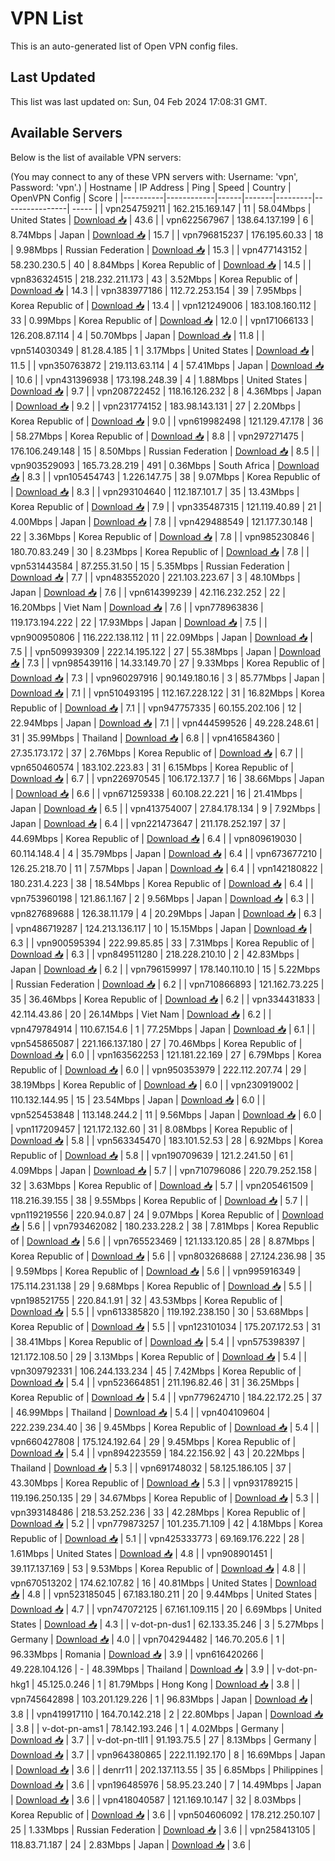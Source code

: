 # VPN List

This is an auto-generated list of Open VPN config files.

## Last Updated

This list was last updated on: Sun, 04 Feb 2024 17:08:31 GMT.

## Available Servers

Below is the list of available VPN servers:

(You may connect to any of these VPN servers with: Username: 'vpn', Password: 'vpn'.)
| Hostname | IP Address | Ping | Speed | Country | OpenVPN Config | Score |
|----------|------------|------|-------|---------|----------------| ----- |
| vpn254759211 | 162.215.169.147 | 11 | 58.04Mbps | United States | [Download 📥](./configs/server_0_US.ovpn) | 43.6 |
| vpn622567967 | 138.64.137.199 | 6 | 8.74Mbps | Japan | [Download 📥](./configs/server_1_JP.ovpn) | 15.7 |
| vpn796815237 | 176.195.60.33 | 18 | 9.98Mbps | Russian Federation | [Download 📥](./configs/server_2_RU.ovpn) | 15.3 |
| vpn477143152 | 58.230.230.5 | 40 | 8.84Mbps | Korea Republic of | [Download 📥](./configs/server_3_KR.ovpn) | 14.5 |
| vpn836324515 | 218.232.211.173 | 43 | 3.52Mbps | Korea Republic of | [Download 📥](./configs/server_4_KR.ovpn) | 14.3 |
| vpn383977186 | 112.72.253.154 | 39 | 7.95Mbps | Korea Republic of | [Download 📥](./configs/server_5_KR.ovpn) | 13.4 |
| vpn121249006 | 183.108.160.112 | 33 | 0.99Mbps | Korea Republic of | [Download 📥](./configs/server_6_KR.ovpn) | 12.0 |
| vpn171066133 | 126.208.87.114 | 4 | 50.70Mbps | Japan | [Download 📥](./configs/server_7_JP.ovpn) | 11.8 |
| vpn514030349 | 81.28.4.185 | 1 | 3.17Mbps | United States | [Download 📥](./configs/server_8_US.ovpn) | 11.5 |
| vpn350763872 | 219.113.63.114 | 4 | 57.41Mbps | Japan | [Download 📥](./configs/server_9_JP.ovpn) | 10.6 |
| vpn431396938 | 173.198.248.39 | 4 | 1.88Mbps | United States | [Download 📥](./configs/server_10_US.ovpn) | 9.7 |
| vpn208722452 | 118.16.126.232 | 8 | 4.36Mbps | Japan | [Download 📥](./configs/server_11_JP.ovpn) | 9.2 |
| vpn231774152 | 183.98.143.131 | 27 | 2.20Mbps | Korea Republic of | [Download 📥](./configs/server_12_KR.ovpn) | 9.0 |
| vpn619982498 | 121.129.47.178 | 36 | 58.27Mbps | Korea Republic of | [Download 📥](./configs/server_13_KR.ovpn) | 8.8 |
| vpn297271475 | 176.106.249.148 | 15 | 8.50Mbps | Russian Federation | [Download 📥](./configs/server_14_RU.ovpn) | 8.5 |
| vpn903529093 | 165.73.28.219 | 491 | 0.36Mbps | South Africa | [Download 📥](./configs/server_15_ZA.ovpn) | 8.3 |
| vpn105454743 | 1.226.147.75 | 38 | 9.07Mbps | Korea Republic of | [Download 📥](./configs/server_16_KR.ovpn) | 8.3 |
| vpn293104640 | 112.187.101.7 | 35 | 13.43Mbps | Korea Republic of | [Download 📥](./configs/server_17_KR.ovpn) | 7.9 |
| vpn335487315 | 121.119.40.89 | 21 | 4.00Mbps | Japan | [Download 📥](./configs/server_18_JP.ovpn) | 7.8 |
| vpn429488549 | 121.177.30.148 | 22 | 3.36Mbps | Korea Republic of | [Download 📥](./configs/server_19_KR.ovpn) | 7.8 |
| vpn985230846 | 180.70.83.249 | 30 | 8.23Mbps | Korea Republic of | [Download 📥](./configs/server_20_KR.ovpn) | 7.8 |
| vpn531443584 | 87.255.31.50 | 15 | 5.35Mbps | Russian Federation | [Download 📥](./configs/server_21_RU.ovpn) | 7.7 |
| vpn483552020 | 221.103.223.67 | 3 | 48.10Mbps | Japan | [Download 📥](./configs/server_22_JP.ovpn) | 7.6 |
| vpn614399239 | 42.116.232.252 | 22 | 16.20Mbps | Viet Nam | [Download 📥](./configs/server_23_VN.ovpn) | 7.6 |
| vpn778963836 | 119.173.194.222 | 22 | 17.93Mbps | Japan | [Download 📥](./configs/server_24_JP.ovpn) | 7.5 |
| vpn900950806 | 116.222.138.112 | 11 | 22.09Mbps | Japan | [Download 📥](./configs/server_25_JP.ovpn) | 7.5 |
| vpn509939309 | 222.14.195.122 | 27 | 55.38Mbps | Japan | [Download 📥](./configs/server_26_JP.ovpn) | 7.3 |
| vpn985439116 | 14.33.149.70 | 27 | 9.33Mbps | Korea Republic of | [Download 📥](./configs/server_27_KR.ovpn) | 7.3 |
| vpn960297916 | 90.149.180.16 | 3 | 85.77Mbps | Japan | [Download 📥](./configs/server_28_JP.ovpn) | 7.1 |
| vpn510493195 | 112.167.228.122 | 31 | 16.82Mbps | Korea Republic of | [Download 📥](./configs/server_29_KR.ovpn) | 7.1 |
| vpn947757335 | 60.155.202.106 | 12 | 22.94Mbps | Japan | [Download 📥](./configs/server_30_JP.ovpn) | 7.1 |
| vpn444599526 | 49.228.248.61 | 31 | 35.99Mbps | Thailand | [Download 📥](./configs/server_31_TH.ovpn) | 6.8 |
| vpn416584360 | 27.35.173.172 | 37 | 2.76Mbps | Korea Republic of | [Download 📥](./configs/server_32_KR.ovpn) | 6.7 |
| vpn650460574 | 183.102.223.83 | 31 | 6.15Mbps | Korea Republic of | [Download 📥](./configs/server_33_KR.ovpn) | 6.7 |
| vpn226970545 | 106.172.137.7 | 16 | 38.66Mbps | Japan | [Download 📥](./configs/server_34_JP.ovpn) | 6.6 |
| vpn671259338 | 60.108.22.221 | 16 | 21.41Mbps | Japan | [Download 📥](./configs/server_35_JP.ovpn) | 6.5 |
| vpn413754007 | 27.84.178.134 | 9 | 7.92Mbps | Japan | [Download 📥](./configs/server_36_JP.ovpn) | 6.4 |
| vpn221473647 | 211.178.252.197 | 37 | 44.69Mbps | Korea Republic of | [Download 📥](./configs/server_37_KR.ovpn) | 6.4 |
| vpn809619030 | 60.114.148.4 | 4 | 35.79Mbps | Japan | [Download 📥](./configs/server_38_JP.ovpn) | 6.4 |
| vpn673677210 | 126.25.218.70 | 11 | 7.57Mbps | Japan | [Download 📥](./configs/server_39_JP.ovpn) | 6.4 |
| vpn142180822 | 180.231.4.223 | 38 | 18.54Mbps | Korea Republic of | [Download 📥](./configs/server_40_KR.ovpn) | 6.4 |
| vpn753960198 | 121.86.1.167 | 2 | 9.56Mbps | Japan | [Download 📥](./configs/server_41_JP.ovpn) | 6.3 |
| vpn827689688 | 126.38.11.179 | 4 | 20.29Mbps | Japan | [Download 📥](./configs/server_42_JP.ovpn) | 6.3 |
| vpn486719287 | 124.213.136.117 | 10 | 15.15Mbps | Japan | [Download 📥](./configs/server_43_JP.ovpn) | 6.3 |
| vpn900595394 | 222.99.85.85 | 33 | 7.31Mbps | Korea Republic of | [Download 📥](./configs/server_44_KR.ovpn) | 6.3 |
| vpn849511280 | 218.228.210.10 | 2 | 42.83Mbps | Japan | [Download 📥](./configs/server_45_JP.ovpn) | 6.2 |
| vpn796159997 | 178.140.110.10 | 15 | 5.22Mbps | Russian Federation | [Download 📥](./configs/server_46_RU.ovpn) | 6.2 |
| vpn710866893 | 121.162.73.225 | 35 | 36.46Mbps | Korea Republic of | [Download 📥](./configs/server_47_KR.ovpn) | 6.2 |
| vpn334431833 | 42.114.43.86 | 20 | 26.14Mbps | Viet Nam | [Download 📥](./configs/server_48_VN.ovpn) | 6.2 |
| vpn479784914 | 110.67.154.6 | 1 | 77.25Mbps | Japan | [Download 📥](./configs/server_49_JP.ovpn) | 6.1 |
| vpn545865087 | 221.166.137.180 | 27 | 70.46Mbps | Korea Republic of | [Download 📥](./configs/server_50_KR.ovpn) | 6.0 |
| vpn163562253 | 121.181.22.169 | 27 | 6.79Mbps | Korea Republic of | [Download 📥](./configs/server_51_KR.ovpn) | 6.0 |
| vpn950353979 | 222.112.207.74 | 29 | 38.19Mbps | Korea Republic of | [Download 📥](./configs/server_52_KR.ovpn) | 6.0 |
| vpn230919002 | 110.132.144.95 | 15 | 23.54Mbps | Japan | [Download 📥](./configs/server_53_JP.ovpn) | 6.0 |
| vpn525453848 | 113.148.244.2 | 11 | 9.56Mbps | Japan | [Download 📥](./configs/server_54_JP.ovpn) | 6.0 |
| vpn117209457 | 121.172.132.60 | 31 | 8.08Mbps | Korea Republic of | [Download 📥](./configs/server_55_KR.ovpn) | 5.8 |
| vpn563345470 | 183.101.52.53 | 28 | 6.92Mbps | Korea Republic of | [Download 📥](./configs/server_56_KR.ovpn) | 5.8 |
| vpn190709639 | 121.2.241.50 | 61 | 4.09Mbps | Japan | [Download 📥](./configs/server_57_JP.ovpn) | 5.7 |
| vpn710796086 | 220.79.252.158 | 32 | 3.63Mbps | Korea Republic of | [Download 📥](./configs/server_58_KR.ovpn) | 5.7 |
| vpn205461509 | 118.216.39.155 | 38 | 9.55Mbps | Korea Republic of | [Download 📥](./configs/server_59_KR.ovpn) | 5.7 |
| vpn119219556 | 220.94.0.87 | 24 | 9.07Mbps | Korea Republic of | [Download 📥](./configs/server_60_KR.ovpn) | 5.6 |
| vpn793462082 | 180.233.228.2 | 38 | 7.81Mbps | Korea Republic of | [Download 📥](./configs/server_61_KR.ovpn) | 5.6 |
| vpn765523469 | 121.133.120.85 | 28 | 8.87Mbps | Korea Republic of | [Download 📥](./configs/server_62_KR.ovpn) | 5.6 |
| vpn803268688 | 27.124.236.98 | 35 | 9.59Mbps | Korea Republic of | [Download 📥](./configs/server_63_KR.ovpn) | 5.6 |
| vpn995916349 | 175.114.231.138 | 29 | 9.68Mbps | Korea Republic of | [Download 📥](./configs/server_64_KR.ovpn) | 5.5 |
| vpn198521755 | 220.84.1.91 | 32 | 43.53Mbps | Korea Republic of | [Download 📥](./configs/server_65_KR.ovpn) | 5.5 |
| vpn613385820 | 119.192.238.150 | 30 | 53.68Mbps | Korea Republic of | [Download 📥](./configs/server_66_KR.ovpn) | 5.5 |
| vpn123101034 | 175.207.172.53 | 31 | 38.41Mbps | Korea Republic of | [Download 📥](./configs/server_67_KR.ovpn) | 5.4 |
| vpn575398397 | 121.172.108.50 | 29 | 3.13Mbps | Korea Republic of | [Download 📥](./configs/server_68_KR.ovpn) | 5.4 |
| vpn309792331 | 106.244.133.234 | 45 | 7.42Mbps | Korea Republic of | [Download 📥](./configs/server_69_KR.ovpn) | 5.4 |
| vpn523664851 | 211.196.82.46 | 31 | 36.25Mbps | Korea Republic of | [Download 📥](./configs/server_70_KR.ovpn) | 5.4 |
| vpn779624710 | 184.22.172.25 | 37 | 46.99Mbps | Thailand | [Download 📥](./configs/server_71_TH.ovpn) | 5.4 |
| vpn404109604 | 222.239.234.40 | 36 | 9.45Mbps | Korea Republic of | [Download 📥](./configs/server_72_KR.ovpn) | 5.4 |
| vpn660427808 | 175.124.192.64 | 29 | 9.45Mbps | Korea Republic of | [Download 📥](./configs/server_73_KR.ovpn) | 5.4 |
| vpn894223559 | 184.22.156.92 | 43 | 20.22Mbps | Thailand | [Download 📥](./configs/server_74_TH.ovpn) | 5.3 |
| vpn691748032 | 58.125.186.105 | 37 | 43.30Mbps | Korea Republic of | [Download 📥](./configs/server_75_KR.ovpn) | 5.3 |
| vpn931789215 | 119.196.250.135 | 29 | 34.67Mbps | Korea Republic of | [Download 📥](./configs/server_76_KR.ovpn) | 5.3 |
| vpn393148486 | 218.53.252.236 | 33 | 42.28Mbps | Korea Republic of | [Download 📥](./configs/server_77_KR.ovpn) | 5.2 |
| vpn779873257 | 101.235.71.109 | 42 | 4.18Mbps | Korea Republic of | [Download 📥](./configs/server_78_KR.ovpn) | 5.1 |
| vpn425333773 | 69.169.176.222 | 28 | 1.61Mbps | United States | [Download 📥](./configs/server_79_US.ovpn) | 4.8 |
| vpn908901451 | 39.117.137.169 | 53 | 9.53Mbps | Korea Republic of | [Download 📥](./configs/server_80_KR.ovpn) | 4.8 |
| vpn670513202 | 174.62.107.82 | 16 | 40.81Mbps | United States | [Download 📥](./configs/server_81_US.ovpn) | 4.8 |
| vpn523185045 | 67.183.180.211 | 20 | 9.44Mbps | United States | [Download 📥](./configs/server_82_US.ovpn) | 4.7 |
| vpn747072125 | 67.161.109.115 | 20 | 6.69Mbps | United States | [Download 📥](./configs/server_83_US.ovpn) | 4.3 |
| v-dot-pn-dus1 | 62.133.35.246 | 3 | 5.27Mbps | Germany | [Download 📥](./configs/server_84_DE.ovpn) | 4.0 |
| vpn704294482 | 146.70.205.6 | 1 | 96.33Mbps | Romania | [Download 📥](./configs/server_85_RO.ovpn) | 3.9 |
| vpn616420266 | 49.228.104.126 | - | 48.39Mbps | Thailand | [Download 📥](./configs/server_86_TH.ovpn) | 3.9 |
| v-dot-pn-hkg1 | 45.125.0.246 | 1 | 81.79Mbps | Hong Kong | [Download 📥](./configs/server_87_HK.ovpn) | 3.8 |
| vpn745642898 | 103.201.129.226 | 1 | 96.83Mbps | Japan | [Download 📥](./configs/server_88_JP.ovpn) | 3.8 |
| vpn419917110 | 164.70.142.218 | 2 | 22.80Mbps | Japan | [Download 📥](./configs/server_89_JP.ovpn) | 3.8 |
| v-dot-pn-ams1 | 78.142.193.246 | 1 | 4.02Mbps | Germany | [Download 📥](./configs/server_90_DE.ovpn) | 3.7 |
| v-dot-pn-tll1 | 91.193.75.5 | 27 | 8.13Mbps | Germany | [Download 📥](./configs/server_91_DE.ovpn) | 3.7 |
| vpn964380865 | 222.11.192.170 | 8 | 16.69Mbps | Japan | [Download 📥](./configs/server_92_JP.ovpn) | 3.6 |
| denrr11 | 202.137.113.55 | 35 | 6.85Mbps | Philippines | [Download 📥](./configs/server_93_PH.ovpn) | 3.6 |
| vpn196485976 | 58.95.23.240 | 7 | 14.49Mbps | Japan | [Download 📥](./configs/server_94_JP.ovpn) | 3.6 |
| vpn418040587 | 121.169.10.147 | 32 | 8.03Mbps | Korea Republic of | [Download 📥](./configs/server_95_KR.ovpn) | 3.6 |
| vpn504606092 | 178.212.250.107 | 25 | 1.33Mbps | Russian Federation | [Download 📥](./configs/server_96_RU.ovpn) | 3.6 |
| vpn258413105 | 118.83.71.187 | 24 | 2.83Mbps | Japan | [Download 📥](./configs/server_97_JP.ovpn) | 3.6 |
